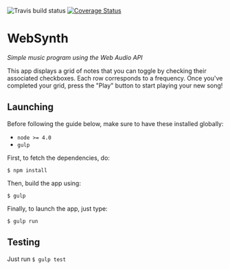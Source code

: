 ![Travis build status](https://travis-ci.org/floriansimon1/learning.websynth.svg?branch=development)
[![Coverage Status](https://coveralls.io/repos/github/floriansimon1/learning.websynth/badge.svg?branch=development)](https://coveralls.io/github/floriansimon1/learning.websynth?branch=development)

# WebSynth

*Simple music program using the Web Audio API*

This app displays a grid of notes that you can toggle by checking their associated checkboxes. Each row
corresponds to a frequency. Once you've completed your grid, press the "Play" button to start playing your
new song!

## Launching

Before following the guide below, make sure to have these installed globally:
- `node >= 4.0`
- `gulp`

First, to fetch the dependencies, do:

`$ npm install`

Then, build the app using:

`$ gulp`

Finally, to launch the app, just type:

`$ gulp run`

## Testing

Just run `$ gulp test`
